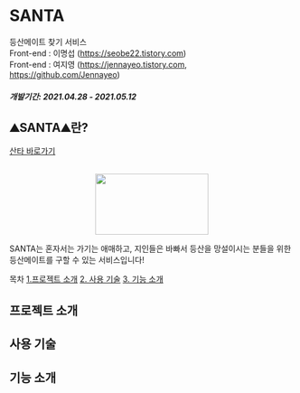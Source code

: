 # SANTA
 등산메이트 찾기 서비스
<br /> Front-end : 이명섭 (https://seobe22.tistory.com)<br />
Front-end : 여지영 (https://jennayeo.tistory.com, https://github.com/Jennayeo)
##### 개발기간: 2021.04.28 - 2021.05.12
## ⛰SANTA⛰란?
<a href="http://www.santa-mountain.com"> 산타 바로가기 </a>
<p align="center">
    <br />
<img width="200px" height="108px" src="https://user-images.githubusercontent.com/79817557/119305735-194bf980-bca4-11eb-8c08-481ae336867c.png" />
</p>

<p>SANTA는 혼자서는 가기는 애매하고, 지인들은 바빠서 등산을 망설이시는 분들을 위한 등산메이트를 구할 수 있는 서비스입니다!</p>

목차
[1.프로젝트 소개](#프로젝트-소개)
[2. 사용 기술](#사용-기술)
[3. 기능 소개](#기능-소개)

## 프로젝트 소개

## 사용 기술

## 기능 소개
